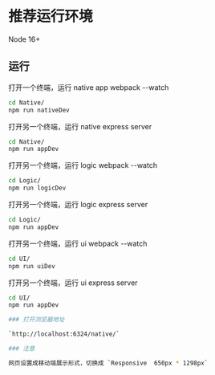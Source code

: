# 推荐运行环境

Node 16+

## 运行

打开一个终端，运行 native app webpack --watch

```bash
cd Native/
npm run nativeDev
```

打开另一个终端，运行 native express server

```bash
cd Native/
npm run appDev
```

打开另一个终端，运行 logic webpack --watch

```bash
cd Logic/
npm run logicDev
```

打开另一个终端，运行 logic express server

```bash
cd Logic/
npm run appDev
```

打开另一个终端，运行 ui webpack --watch

```bash
cd UI/
npm run uiDev
```

打开另一个终端，运行 ui express server

```bash
cd UI/
npm run appDev

### 打开浏览器地址

`http://localhost:6324/native/`

### 注意

网页设置成移动端展示形式，切换成 `Responsive  650px * 1298px`
```
